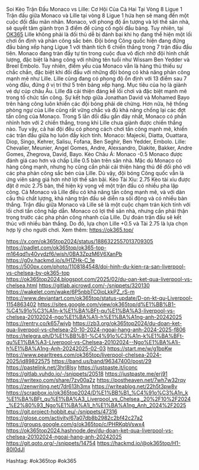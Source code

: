 Soi Kèo Trận Đấu Monaco vs Lille: Cơ Hội Của Cả Hai Tại Vòng 8 Ligue 1
Trận đấu giữa Monaco và Lille tại vòng 8 Ligue 1 hứa hẹn sẽ mang đến một cuộc đối đầu mãn nhãn. Monaco, với phong độ ấn tượng và lợi thế sân nhà, sẽ quyết tâm giành trọn 3 điểm để củng cố ngôi đầu bảng. Tuy nhiên, tại [OK365](https://ok365.top/) Lille không phải là đối thủ dễ bị đánh bại khi họ đang thể hiện một lối chơi ổn định và phản công sắc bén.
Đội bóng Công quốc hiện đang đứng đầu bảng xếp hạng Ligue 1 với thành tích 6 chiến thắng trong 7 trận đấu đầu tiên. Monaco đang tràn đầy tự tin trong cuộc đua vô địch nhờ đội hình chất lượng, đặc biệt là hàng công với những tên tuổi như Wissam Ben Yedder và Breel Embolo. Tuy nhiên, điểm yếu của Monaco vẫn là hàng thủ thiếu sự chắc chắn, đặc biệt khi đối đầu với những đội bóng có khả năng phản công mạnh mẽ như Lille.
Lille cũng đang có phong độ ổn định với 13 điểm sau 7 vòng đấu, đứng ở vị trí thứ 5 trên bảng xếp hạng. Mục tiêu của họ là giành vé dự cúp châu Âu. Lille đã cải thiện đáng kể lối chơi và đặc biệt mạnh mẽ trong tổ chức tấn công. Sự kết hợp giữa Jonathan David và Mohamed Bayo trên hàng công luôn khiến các đội bóng phải dè chừng. Hơn nữa, hệ thống phòng ngự của Lille cũng rất vững chắc và đủ khả năng chống lại các đợt tấn công của Monaco.
Trong 5 lần đối đầu gần đây nhất, Monaco có phần nhỉnh hơn với 2 chiến thắng, trong khi Lille chưa giành được chiến thắng nào. Tuy vậy, cả hai đội đều có phong cách chơi tấn công mạnh mẽ, khiến các trận đấu giữa họ luôn đầy kịch tính.
Monaco: Majecki, Diatta, Ouattara, Diop, Singo, Kehrer, Salisu, Fofana, Ben Seghir, Ben Yedder, Embolo.
Lille: Chevalier, Meunier, Angel Gomes, Andre, Alexsandro, Diakite, Bakker, Andre Gomes, Zhegrova, David, Bayo.
Kèo Châu Á: Monaco -0.5
Monaco được đánh giá cao hơn và chấp Lille 0.5 bàn trên sân nhà. Mặc dù Monaco có hàng công mạnh, nhưng họ cũng cần phải cải thiện hàng thủ để đối phó với các pha phản công sắc bén của Lille. Dù vậy, đội bóng Công quốc vẫn là ứng viên sáng giá hơn nhờ lợi thế sân bãi.
Kèo Tài Xỉu: 2.75
Kèo tài xỉu được đặt ở mức 2.75 bàn, thể hiện kỳ vọng về một trận đấu có nhiều pha lập công. Cả Monaco và Lille đều có khả năng tấn công mạnh mẽ, và với dàn cầu thủ chất lượng, khả năng trận đấu sẽ diễn ra sôi động và có nhiều bàn thắng.
Trận đấu giữa Monaco và Lille sẽ là một cuộc chạm trán kịch tính với lối chơi tấn công hấp dẫn. Monaco có lợi thế sân nhà, nhưng cần phải thận trọng trước các pha phản công nhanh của Lille. Dự đoán trận đấu sẽ kết thúc với nhiều bàn thắng. Do đó, lựa chọn Lille +0.5 và Tài 2.75 là lựa chọn hợp lý cho người chơi.
Xem thêm: https://ok365.top/

https://x.com/ok365top2024/status/1886322557013709305
https://padlet.com/ok365top/ok365-top-m164qd1v40vydzf6/wish/0BA3ZpzM6V6XanPb
https://g0v.hackmd.io/s/H1ZHk-C_1e
https://500px.com/photo/1108184548/doi-hinh-du-kien-ra-san-liverpool-vs-chelsea-by-ok365-top
https://ok365top2024.blogspot.com/2025/02/du-oan-ket-qua-liverpool-vs-chelsea.html
https://gitlab.aicrowd.com/-/snippets/320130
https://wakelet.com/wake/6P5nbbTC0ioLkkPZ_rS-m
https://www.deviantart.com/ok365top/status-update/D-on-kt-qu-Liverpool-1154863402
https://sites.google.com/view/ok365top/d%E1%BB%B1-%C4%91o%C3%A1n-k%E1%BA%BFt-qu%E1%BA%A3-liverpool-vs-chelsea-20102024-ngo%E1%BA%A1i-h%E1%BA%A1ng-anh-20242025
https://rentry.co/k657wiyb
https://zb3.org/ok365top2024/du-doan-ket-qua-liverpool-vs-chelsea-20-10-2024-ngoai-hang-anh-2024-2025-f806
https://telegra.ph/D%E1%BB%B1-%C4%91o%C3%A1n-k%E1%BA%BFt-qu%E1%BA%A3-Liverpool-vs-Chelsea-20102024--Ngo%E1%BA%A1i-h%E1%BA%A1ng-Anh-20242025-02-03
https://start.me/w/g1bpKw
https://www.pearltrees.com/ok365top/liverpool-chelsea-2024-2025/id89822575
https://band.us/band/96347400/post/29
https://pastelink.net/3hrl8lsy
https://justpaste.it/iconc
https://gitlab.vuhdo.io/-/snippets/20518
https://justpaste.me/erj91
https://writexo.com/share/7zv00a2z
https://postheaven.net/7wh7w32rqy
https://zenwriting.net/7dr613h3mx
https://writeablog.net/22h5t3pw8v
https://scrapbox.io/ok365top2024/D%E1%BB%B1_%C4%91o%C3%A1n_k%E1%BA%BFt_qu%E1%BA%A3_Liverpool_vs_Chelsea,_20%2F10%2F2024_%E2%80%93_Ngo%E1%BA%A1i_h%E1%BA%A1ng_Anh_2024%2F2025
https://git.project-hobbit.eu/-/snippets/47316
https://glose.com/activity/67a07db8b2982c2bf42c27a2
https://groups.google.com/g/ok365top/c/PHRKqbVswx4
https://ok365top2024.hashnode.dev/du-doan-ket-qua-liverpool-vs-chelsea-20102024-ngoai-hang-anh-20242025
https://git.qoto.org/-/snippets/14754
https://hackmd.io/@ok365top/H1-80l0dJl

Hashtag: #ok365top #ok365
